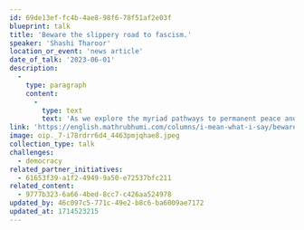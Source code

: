 ```yaml
---
id: 69de13ef-fc4b-4ae8-98f6-78f51af2e03f
blueprint: talk
title: 'Beware the slippery road to fascism.'
speaker: 'Shashi Tharoor'
location_or_event: 'news article'
date_of_talk: '2023-06-01'
description:
  -
    type: paragraph
    content:
      -
        type: text
        text: 'As we explore the myriad pathways to permanent peace and saving democracy, here is a clear reminder of what the world is now facing from Shashi Tharoor of India – brilliant writer, diplomat, and politician – on the specter of growing fascism (6/1/23).'
link: 'https://english.mathrubhumi.com/columns/i-mean-what-i-say/beware-the-slippery-road-to-fascism-shashi-tharoor-column-1.8605703'
image: oip._7-i78rdrr6d4_4463pmjqhae8.jpeg
collection_type: talk
challenges:
  - democracy
related_partner_initiatives:
  - 61653f39-a1f2-4949-9a50-e72537bfc211
related_content:
  - 9777b323-6a66-4bed-8cc7-c426aa524978
updated_by: 46c097c5-771c-49e2-b8c6-ba6009ae7172
updated_at: 1714523215
---
```

